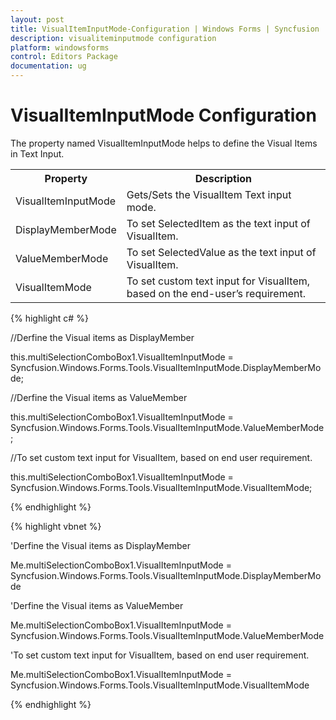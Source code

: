 ```yaml
---
layout: post
title: VisualItemInputMode-Configuration | Windows Forms | Syncfusion
description: visualiteminputmode configuration
platform: windowsforms
control: Editors Package
documentation: ug
---
```


# VisualItemInputMode Configuration

The property named VisualItemInputMode helps to define the Visual Items in Text Input.



<table>
<tr>
<th>
Property</th><th>
Description</th></tr>
<tr>
<td>
VisualItemInputMode</td><td>
Gets/Sets the VisualItem Text input mode.</td></tr>
<tr>
<td>
DisplayMemberMode</td><td>
To set SelectedItem as the text input of VisualItem.</td></tr>
<tr>
<td>
ValueMemberMode</td><td>
To set SelectedValue as the text input of VisualItem.</td></tr>
<tr>
<td>
VisualItemMode</td><td>
To set custom text input for VisualItem, based on the end-user’s requirement.</td></tr>
</table>


{% highlight c# %}

//Derfine the Visual items as DisplayMember

this.multiSelectionComboBox1.VisualItemInputMode = Syncfusion.Windows.Forms.Tools.VisualItemInputMode.DisplayMemberMode;

//Derfine the Visual items as ValueMember

this.multiSelectionComboBox1.VisualItemInputMode = Syncfusion.Windows.Forms.Tools.VisualItemInputMode.ValueMemberMode;

//To set custom text input for VisualItem, based on end user requirement.

this.multiSelectionComboBox1.VisualItemInputMode = Syncfusion.Windows.Forms.Tools.VisualItemInputMode.VisualItemMode;

{% endhighlight %}

{% highlight vbnet %}

'Derfine the Visual items as DisplayMember

Me.multiSelectionComboBox1.VisualItemInputMode = Syncfusion.Windows.Forms.Tools.VisualItemInputMode.DisplayMemberMode

'Derfine the Visual items as ValueMember

Me.multiSelectionComboBox1.VisualItemInputMode = Syncfusion.Windows.Forms.Tools.VisualItemInputMode.ValueMemberMode

'To set custom text input for VisualItem, based on end user requirement.

Me.multiSelectionComboBox1.VisualItemInputMode = Syncfusion.Windows.Forms.Tools.VisualItemInputMode.VisualItemMode

{% endhighlight %}

